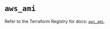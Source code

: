 # `aws_ami`

Refer to the Terraform Registry for docs: [`aws_ami`](https://registry.terraform.io/providers/hashicorp/aws/5.31.0/docs/resources/ami).
